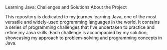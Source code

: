 Learning Java: Challenges and Solutions
About the Project

This repository is dedicated to my journey learning Java, one of the most versatile and widely-used programming languages in the world. It contains a series of programming challenges that I've undertaken to practice and refine my Java skills. Each challenge is accompanied by my solution, showcasing my approach to problem-solving and programming concepts in Java.
